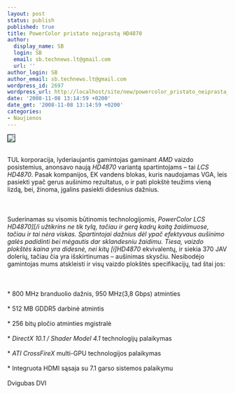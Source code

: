 ```yaml
---
layout: post
status: publish
published: true
title: PowerColor pristato neįprastą HD4870
author:
  display_name: SB
  login: SB
  email: sb.technews.lt@gmail.com
  url: ''
author_login: SB
author_email: sb.technews.lt@gmail.com
wordpress_id: 2697
wordpress_url: http://localhost/site/new/powercolor_pristato_neiprasta_hd4870/
date: '2008-11-08 13:14:59 +0200'
date_gmt: '2008-11-08 13:14:59 +0200'
categories:
- Naujienos
---
```

<div class="imgright"><img src="http://www.techpowerup.com/img/08-11-07/hd4870lcs.jpg" border="1"></div>
<p><br>TUL korporacija, lyderiaujantis gamintojas gaminant <i>AMD</i> vaizdo posistemius, anonsavo naują <i>HD4870</i> variantą spartintojams – tai <i>LCS HD4870</i>. Pasak kompanijos, EK vandens blokas, kuris naudojamas VGA, leis pasiekti ypač gerus aušinimo rezultatus, o ir pati plokštė teužims vieną lizdą, bei, žinoma, įgalins pasiekti didesnius dažnius.<br />
<br><br />
<br>Suderinamas su visomis būtinomis technologijomis, <i>PowerColor LCS HD4870][/i užtikrins ne tik tylą, tačiau ir gerą kadrų kaitą žaidimuose, tačiau ir tai nėra viskas. Spartintojai dažnius dėl ypač efektyvaus aušinimo galės padidinti bei mėgautis dar sklandesniu žaidimu. Tiesa, vaizdo plokštės kaina yra didesnė, nei kitų [i]HD4870</i> ekvivalentų, ir siekia 370 JAV dolerių, tačiau čia yra išskirtinumas – aušinimas skysčiu. Nesibodėjo gamintojas mums atskleisti ir visų vaizdo plokštės specifikacijų, tad štai jos:<br />
<br><br />
<br>* 800 MHz branduolio dažnis, 950 MHz(3,8 Gbps) atminties<br />
<br>* 512 MB GDDR5 darbinė atmintis<br />
<br>* 256 bitų pločio atminties mgistralė<br />
<br>* <i>DirectX 10.1 / Shader Model 4.1</i> technologijų palaikymas<br />
<br>* <i>ATI CrossFireX</i> multi-GPU technologijos palaikymas<br />
<br>* Integruota HDMI sąsaja su 7.1 garso sistemos palaikymu<br />
<br>Dvigubas DVI<br />
<br><br />
<br><br />
<br></p>
